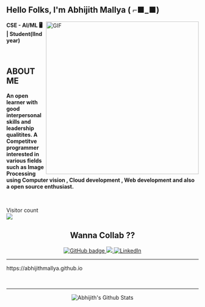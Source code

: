 <!---
AbhijithMallya/AbhijithMallya is a ✨ special ✨ repository because its `README.md` (this file) appears on your GitHub profile.
You can click the Preview link to take a look at your changes.
--->
<h2 align="left">Hello Folks, I'm <strong>Abhijith Mallya ( ⌐■_■) </strong></h2>
 
 <img align="right" alt="GIF" src="https://www.mygo.ge/uploads/blog/1584023795.jpg" width="400"/>

<p align="left"><strong> CSE - AI/ML 🖥 | Student(IInd year)  </strong></p> <br>
<h2 align="left"> ABOUT ME</h2>
<p align="left"><strong>An open learner with good interpersonal skills and leadership qualitites. A Competitve programmer interested in various fields such as Image Processing using Computer vision , Cloud development , Web development and also a open source enthusiast.</strong></p> <br>
	 
<p align="left"> Visitor count
	<br>
  <img src="https://profile-counter.glitch.me/AbhijithMallya/count.svg" />
</p>

<h2 align="center"><strong>Wanna Collab ??</strong></h2>
<p align="center">
  <a href="https://github.com/AbhijithMallya?tab=followers">
    <img src="https://img.shields.io/github/followers/AbhijithMallya?label=Followers&logo=GitHub&style=for-the-badge" alt="GitHub badge" />
  </a>
  <a href="https://twitter.com/AbhijithMallya">
    <img src="https://img.shields.io/twitter/follow/AbhijithMallya?label=Twitter&logo=twitter&style=for-the-badge" />
  </a>	 
  <a href="https://www.linkedin.com/in/abhijith-mallya-98768b202/"><img src="https://img.shields.io/badge/LinkedIn-0077B5?style=for-the-badge&logo=linkedin&logoColor=white" alt="LinkedIn"></a>
</p>
<hr>
<p>
	https://abhijithmallya.github.io
</p>
<!-- ### Connect with me: -->

<br />

---
<p align="center">
<img alt="Abhijith's Github Stats" src="https://github-readme-stats.vercel.app/api?username=AbhijithMallya&show_icons=true&hide_border=true" />
</p>
